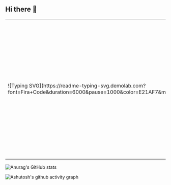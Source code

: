 ## Hi there 👋

<!--
**aqianer/aqianer** is a ✨ _special_ ✨ repository because its `README.md` (this file) appears on your GitHub profile.

Here are some ideas to get you started:

-->

<table>
  <tr>
  <td>![Typing SVG](https://readme-typing-svg.demolab.com?font=Fira+Code&duration=6000&pause=1000&color=E21AF7&multiline=true&width=435&lines=Hi+I+am+Chenglin;Welcome+to+my+personal+page;Over+3+years+of+programming+experience)</td>
  <td>- 🔭 I’m currently working on ...
- 🌱 I’m currently learning ...
- 👯 I’m looking to collaborate on ...
- 🤔 I’m looking for help with ...
- 💬 Ask me about ...
- 📫 How to reach me: ...
- 😄 Pronouns: ...
- ⚡ Fun fact: ...</td>
</tr>
  
</table>

![Anurag's GitHub stats](https://github-readme-stats.vercel.app/api?username=aqianer)




![Ashutosh's github activity graph](https://github-readme-activity-graph.vercel.app/graph?username=aqianer&bg_color=fffff0&color=708090&line=24292e&point=24292e&area=true&hide_border=true)


